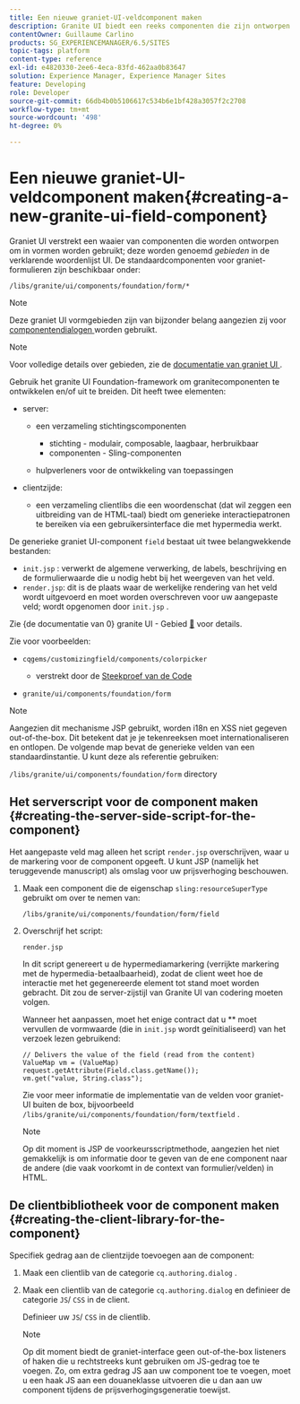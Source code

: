 ```yaml
---
title: Een nieuwe graniet-UI-veldcomponent maken
description: Granite UI biedt een reeks componenten die zijn ontworpen voor gebruik in formulieren, velden genaamd.
contentOwner: Guillaume Carlino
products: SG_EXPERIENCEMANAGER/6.5/SITES
topic-tags: platform
content-type: reference
exl-id: e4820330-2ee6-4eca-83fd-462aa0b83647
solution: Experience Manager, Experience Manager Sites
feature: Developing
role: Developer
source-git-commit: 66db4b0b5106617c534b6e1bf428a3057f2c2708
workflow-type: tm+mt
source-wordcount: '498'
ht-degree: 0%

---
```


# Een nieuwe graniet-UI-veldcomponent maken{#creating-a-new-granite-ui-field-component}

Graniet UI verstrekt een waaier van componenten die worden ontworpen om in vormen worden gebruikt; deze worden genoemd *gebieden* in de verklarende woordenlijst UI. De standaardcomponenten voor graniet-formulieren zijn beschikbaar onder:

`/libs/granite/ui/components/foundation/form/*`

>[!NOTE]
>
>Deze graniet UI vormgebieden zijn van bijzonder belang aangezien zij voor [ componentendialogen ](/help/sites-developing/developing-components.md) worden gebruikt.

>[!NOTE]
>
>Voor volledige details over gebieden, zie de [ documentatie van graniet UI ](https://developer.adobe.com/experience-manager/reference-materials/6-5/granite-ui/api/jcr_root/libs/granite/ui/index.html).

Gebruik het granite UI Foundation-framework om granitecomponenten te ontwikkelen en/of uit te breiden. Dit heeft twee elementen:

* server:

   * een verzameling stichtingscomponenten

      * stichting - modulair, composable, laagbaar, herbruikbaar
      * componenten - Sling-componenten

   * hulpverleners voor de ontwikkeling van toepassingen

* clientzijde:

   * een verzameling clientlibs die een woordenschat (dat wil zeggen een uitbreiding van de HTML-taal) biedt om generieke interactiepatronen te bereiken via een gebruikersinterface die met hypermedia werkt.

De generieke graniet UI-component `field` bestaat uit twee belangwekkende bestanden:

* `init.jsp` : verwerkt de algemene verwerking, de labels, beschrijving en de formulierwaarde die u nodig hebt bij het weergeven van het veld.
* `render.jsp`: dit is de plaats waar de werkelijke rendering van het veld wordt uitgevoerd en moet worden overschreven voor uw aangepaste veld; wordt opgenomen door `init.jsp` .

Zie {de documentatie van 0} granite UI - Gebied [&#128279;](https://developer.adobe.com/experience-manager/reference-materials/6-5/granite-ui/api/jcr_root/libs/granite/ui/components/foundation/form/field/index.html) voor details.

Zie voor voorbeelden:

* `cqgems/customizingfield/components/colorpicker`

   * verstrekt door de [ Steekproef van de Code ](/help/sites-developing/developing-components-samples.md#code-sample-how-to-customize-dialog-fields)

* `granite/ui/components/foundation/form`

>[!NOTE]
>
>Aangezien dit mechanisme JSP gebruikt, worden i18n en XSS niet gegeven out-of-the-box. Dit betekent dat je je tekenreeksen moet internationaliseren en ontlopen. De volgende map bevat de generieke velden van een standaardinstantie. U kunt deze als referentie gebruiken:
>
>`/libs/granite/ui/components/foundation/form` directory

## Het serverscript voor de component maken {#creating-the-server-side-script-for-the-component}

Het aangepaste veld mag alleen het script `render.jsp` overschrijven, waar u de markering voor de component opgeeft. U kunt JSP (namelijk het teruggevende manuscript) als omslag voor uw prijsverhoging beschouwen.

1. Maak een component die de eigenschap `sling:resourceSuperType` gebruikt om over te nemen van:

   `/libs/granite/ui/components/foundation/form/field`

1. Overschrijf het script:

   `render.jsp`

   In dit script genereert u de hypermediamarkering (verrijkte markering met de hypermedia-betaalbaarheid), zodat de client weet hoe de interactie met het gegenereerde element tot stand moet worden gebracht. Dit zou de server-zijstijl van Granite UI van codering moeten volgen.

   Wanneer het aanpassen, moet het enige contract dat u ** moet vervullen de vormwaarde (die in `init.jsp` wordt geïnitialiseerd) van het verzoek lezen gebruikend:

   ```
   // Delivers the value of the field (read from the content)
   ValueMap vm = (ValueMap) request.getAttribute(Field.class.getName());
   vm.get("value, String.class");
   ```

   Zie voor meer informatie de implementatie van de velden voor graniet-UI buiten de box, bijvoorbeeld `/libs/granite/ui/components/foundation/form/textfield` .

   >[!NOTE]
   >
   >Op dit moment is JSP de voorkeursscriptmethode, aangezien het niet gemakkelijk is om informatie door te geven van de ene component naar de andere (die vaak voorkomt in de context van formulier/velden) in HTML.

## De clientbibliotheek voor de component maken {#creating-the-client-library-for-the-component}

Specifiek gedrag aan de clientzijde toevoegen aan de component:

1. Maak een clientlib van de categorie `cq.authoring.dialog` .
1. Maak een clientlib van de categorie `cq.authoring.dialog` en definieer de categorie `JS`/ `CSS` in de client.

   Definieer uw `JS`/ `CSS` in de clientlib.

   >[!NOTE]
   >
   >Op dit moment biedt de graniet-interface geen out-of-the-box listeners of haken die u rechtstreeks kunt gebruiken om JS-gedrag toe te voegen. Zo, om extra gedrag JS aan uw component toe te voegen, moet u een haak JS aan een douaneklasse uitvoeren die u dan aan uw component tijdens de prijsverhogingsgeneratie toewijst.
